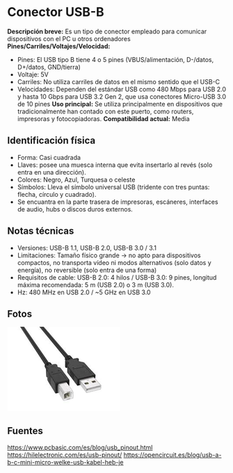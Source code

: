 # Conector USB-B

**Descripción breve:** Es un tipo de conector empleado para comunicar dispositivos con el PC u otros ordenadores
**Pines/Carriles/Voltajes/Velocidad:** 
- Pines: El USB tipo B tiene 4 o 5 pines (VBUS/alimentación, D-/datos, D+/datos, GND/tierra)
- Voltaje: 5V
- Carriles: No utiliza carriles de datos en el mismo sentido que el USB-C
- Velocidades: Dependen del estándar USB como 480 Mbps para USB 2.0 y hasta 10 Gbps para USB 3.2 Gen 2,
que usa conectores Micro-USB 3.0 de 10 pines
**Uso principal:** Se utiliza principalmente en dispositivos que tradicionalmente han contado con este puerto, como routers, impresoras y fotocopiadoras.
**Compatibilidad actual:** Media

## Identificación física
- Forma: Casi cuadrada
- Llaves: posee una muesca interna que evita insertarlo al revés (solo entra en una dirección).
- Colores: Negro, Azul, Turquesa o celeste
- Símbolos: Lleva el símbolo universal USB (tridente con tres puntas: flecha, círculo y cuadrado).
- Se encuantra en la parte trasera de impresoras, escáneres, interfaces de audio, hubs o discos duros externos.
## Notas técnicas
- Versiones: USB-B 1.1, USB-B 2.0, USB-B 3.0 / 3.1
- Limitaciones: Tamaño físico grande → no apto para dispositivos compactos, no transporta vídeo ni modos alternativos (solo datos y energía), no reversible (solo entra de una forma)
- Requisitos de cable: USB-B 2.0: 4 hilos / USB-B 3.0: 9 pines, longitud máxima recomendada: 5 m (USB 2.0) o 3 m (USB 3.0).
- Hz: 480 MHz en USB 2.0 / ~5 GHz en USB 3.0
## Fotos
![USB-B](../../../assets/img/20-conectores_externos/usbb.jpg "USB-B")

## Fuentes
https://www.pcbasic.com/es/blog/usb_pinout.html
https://hilelectronic.com/es/usb-pinout/
https://opencircuit.es/blog/usb-a-b-c-mini-micro-welke-usb-kabel-heb-je

